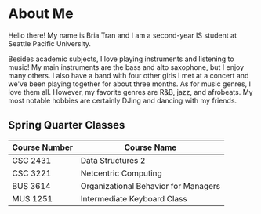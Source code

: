 # About Me

Hello there! My name is Bria Tran and I am a second-year IS student at Seattle Pacific University.

Besides academic subjects, I love playing instruments and listening to music!
My main instruments are the bass and alto saxophone, but I enjoy many others. I also have a band with four other girls I met at a concert and we've been playing together for about three months.
As for music genres, I love them all. However, my favorite genres are R&B, jazz, and afrobeats. My most notable hobbies are certainly DJing and dancing with my friends.


## Spring Quarter Classes

| Course Number | Course Name                          |
| ------------- | -------------------------------------|
| CSC 2431      | Data Structures 2                    |
| CSC 3221      | Netcentric Computing                 |
| BUS 3614      | Organizational Behavior for Managers |
| MUS 1251      | Intermediate Keyboard Class          |
